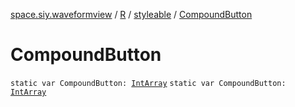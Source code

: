 [space.siy.waveformview](../../index.md) / [R](../index.md) / [styleable](index.md) / [CompoundButton](./-compound-button.md)

# CompoundButton

`static var CompoundButton: `[`IntArray`](https://kotlinlang.org/api/latest/jvm/stdlib/kotlin/-int-array/index.html)
`static var CompoundButton: `[`IntArray`](https://kotlinlang.org/api/latest/jvm/stdlib/kotlin/-int-array/index.html)